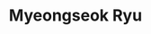 ---
#REQUIRED
layout: members
title: Myeongseok Ryu #This is the title of your page. It will be displayed in the navigation bar and on the page itself.
name: Myeongseok Ryu #Include "Ph.D."" if applicable
timeline_name: Myeongseok #If you would like your name to appear differently on the Lab timeline, fill out this line.
startdate: [2025-05-11] #Enter your start date
enddate: # [2025-02-02] # Leave this blank until you leave the lab
image: /static/img/members/msRyu.jpg #365 x 365 pixels, 72 dpi
altimage: /static/img/members/msRyu.jpg #365 x 365 pixels, 72 dpi
position: Ph.D. Student #What is your job title in the Fraser lab?
subsequent: #Leave this blank until you leave the lab
pronouns: he/him/his
email: dding_98@gm.gist.ac.kr #Enter your preferred public e-mail address
scholar: msryu00 #Google Scholar User ID, create if you don't have one
github: DDingR
orcid: 0009-0004-3279-5765 #ORCID, create if you don't have one
description: "
**Myeongseok Ryu** received the B.S. degree in mechanical engineering from [Incheon National University](https://www.inu.ac.kr/sites/inuengl/index.do?epTicket=LOG), South Korea, in 2023, abd the M.S. degree in mechanical engineering from [Gwangju Institute of Science and Technology (GIST)](https://www.gist.ac.kr/en/main.html), South Korea, in 2025. 
He is currently pursuing the Ph.D. degree in mechanical engineering at GIST.   


His research interests include **adaptive control**, **neural-networks**, and **constrained optimization**.
"
---
